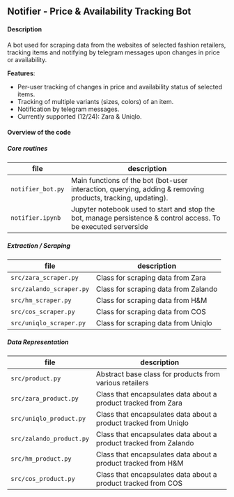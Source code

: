 ## Notifier - Price & Availability Tracking Bot 

####   Description 
A bot used for scraping data from the websites of selected
fashion retailers, tracking items and notifying by telegram messages upon 
changes in price or availability.

**Features**: 
* Per-user tracking of changes in price and availability status of selected items.
* Tracking of multiple variants (sizes, colors) of an item.
* Notification by telegram messages. 
* Currently supported (12/24): Zara & Uniqlo. 

#### Overview of the code

##### Core routines
| file | description | 
| -----------------------------  | ----------------------------- | 
| `notifier_bot.py` | Main functions of the bot (bot-user interaction, querying, adding & removing products, tracking, updating). 
| `notifier.ipynb` | Jupyter notebook used to start and stop the bot, manage persistence & control access. To be executed serverside


##### Extraction / Scraping
| file| description | 
| -----------------------------  | ----------------------------- | 
| `src/zara_scraper.py`    | Class for scraping data from Zara
| `src/zalando_scraper.py` | Class for scraping data from Zalando 
| `src/hm_scraper.py`      | Class for scraping data from H&M 
| `src/cos_scraper.py`     | Class for scraping data from COS
| `src/uniqlo_scraper.py`  | Class for scraping data from Uniqlo

##### Data Representation
| file| description | 
| -----------------------------  | ----------------------------- | 
| `src/product.py`         | Abstract base class for products from various retailers
| `src/zara_product.py`    | Class that encapsulates data about a product tracked from Zara
| `src/uniqlo_product.py`  | Class that encapsulates data about a product tracked from Uniqlo
| `src/zalando_product.py` | Class that encapsulates data about a product tracked from Zalando 
| `src/hm_product.py`      | Class that encapsulates data about a product tracked from H&M
| `src/cos_product.py`     | Class that encapsulates data about a product tracked from COS




